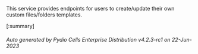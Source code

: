 






This service provides endpoints for users to create/update their own custom files/folders templates.

[:summary]

###### Auto generated by Pydio Cells Enterprise Distribution v4.2.3-rc1 on 22-Jun-2023
